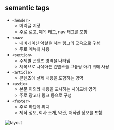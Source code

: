 ## sementic tags

* `<header>`
    * 머리글 지정
    * 주로 로고, 제목 태그, nav 태그를 포함
* `<nav>`
    * 네비게이션 역할을 하는 링크의 모음으로 구성
    * 주로 메뉴에 사용
* `<section>`
    * 주제별 콘텐츠 영역을 나타냄
    * 제목으로 시작하는 컨텐츠를 그룹핑 하기 위해 사용
* `<article>`
    * 콘텐츠에 실제 내용을 포함하는 영역
* `<asdie>`
    * 본문 이외의 내용을 표시하는 사이드바 영역
    * 주로 광고나 링크 등으로 구성
* `<footer>`
    * 주로 하단에 위치
    * 제작 정보, 회사 소개, 약관, 저작권 정보를 포함

![layout](https://github.com/hansojin/JAVA/assets/112622663/a1eaa348-aa54-4a46-9485-f157551d9e12)

